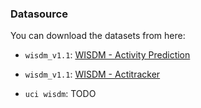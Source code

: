 ### Datasource

You can download the datasets from here:

- `wisdm_v1.1`: [WISDM - Activity Prediction](https://www.cis.fordham.edu/wisdm/dataset.php)

- `wisdm_v1.1`: [WISDM - Actitracker](https://www.cis.fordham.edu/wisdm/dataset.php)

- `uci wisdm`: TODO
